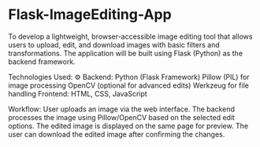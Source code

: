 # Flask-ImageEditing-App
To develop a lightweight, browser-accessible image editing tool that allows users to upload, edit, and download images with basic filters and transformations. The application will be built using Flask (Python) as the backend framework.

Technologies Used:
⚙️ Backend:
Python (Flask Framework)
Pillow (PIL) for image processing
OpenCV (optional for advanced edits)
Werkzeug for file handling
Frontend:
HTML, CSS, JavaScript

Workflow:
User uploads an image via the web interface.
The backend processes the image using Pillow/OpenCV based on the selected edit options.
The edited image is displayed on the same page for preview.
The user can download the edited image after confirming the changes.
